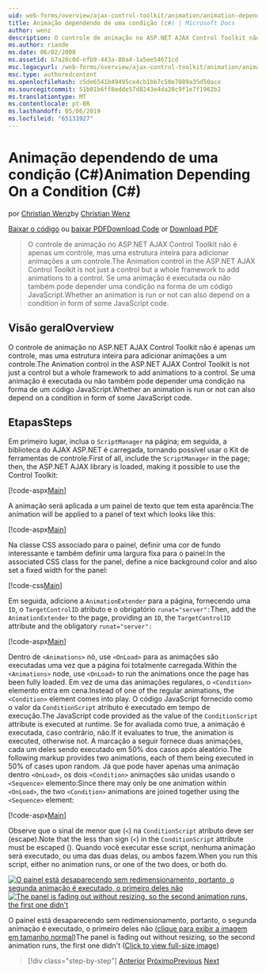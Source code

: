 ```yaml
---
uid: web-forms/overview/ajax-control-toolkit/animation/animation-depending-on-a-condition-cs
title: Animação dependendo de uma condição (c#) | Microsoft Docs
author: wenz
description: O controle de animação no ASP.NET AJAX Control Toolkit não é apenas um controle, mas uma estrutura inteira para adicionar animações a um controle. Se uma animação é...
ms.author: riande
ms.date: 06/02/2008
ms.assetid: b7a28c0d-efb9-443a-80a4-1a5ee54671cd
msc.legacyurl: /web-forms/overview/ajax-control-toolkit/animation/animation-depending-on-a-condition-cs
msc.type: authoredcontent
ms.openlocfilehash: c5de6541b49495ce4cb1bb7c50e7089a35d50ace
ms.sourcegitcommit: 51b01b6ff8edde57d8243e4da28c9f1e7f1962b2
ms.translationtype: MT
ms.contentlocale: pt-BR
ms.lasthandoff: 05/06/2019
ms.locfileid: "65133927"
---
```

# <a name="animation-depending-on-a-condition-c"></a><span data-ttu-id="3d429-104">Animação dependendo de uma condição (C#)</span><span class="sxs-lookup"><span data-stu-id="3d429-104">Animation Depending On a Condition (C#)</span></span>

<span data-ttu-id="3d429-105">por [Christian Wenz](https://github.com/wenz)</span><span class="sxs-lookup"><span data-stu-id="3d429-105">by [Christian Wenz](https://github.com/wenz)</span></span>

<span data-ttu-id="3d429-106">[Baixar o código](http://download.microsoft.com/download/f/9/a/f9a26acd-8df4-4484-8a18-199e4598f411/Animation4.cs.zip) ou [baixar PDF](http://download.microsoft.com/download/6/7/1/6718d452-ff89-4d3f-a90e-c74ec2d636a3/animation4CS.pdf)</span><span class="sxs-lookup"><span data-stu-id="3d429-106">[Download Code](http://download.microsoft.com/download/f/9/a/f9a26acd-8df4-4484-8a18-199e4598f411/Animation4.cs.zip) or [Download PDF](http://download.microsoft.com/download/6/7/1/6718d452-ff89-4d3f-a90e-c74ec2d636a3/animation4CS.pdf)</span></span>

> <span data-ttu-id="3d429-107">O controle de animação no ASP.NET AJAX Control Toolkit não é apenas um controle, mas uma estrutura inteira para adicionar animações a um controle.</span><span class="sxs-lookup"><span data-stu-id="3d429-107">The Animation control in the ASP.NET AJAX Control Toolkit is not just a control but a whole framework to add animations to a control.</span></span> <span data-ttu-id="3d429-108">Se uma animação é executada ou não também pode depender uma condição na forma de um código JavaScript.</span><span class="sxs-lookup"><span data-stu-id="3d429-108">Whether an animation is run or not can also depend on a condition in form of some JavaScript code.</span></span>

## <a name="overview"></a><span data-ttu-id="3d429-109">Visão geral</span><span class="sxs-lookup"><span data-stu-id="3d429-109">Overview</span></span>

<span data-ttu-id="3d429-110">O controle de animação no ASP.NET AJAX Control Toolkit não é apenas um controle, mas uma estrutura inteira para adicionar animações a um controle.</span><span class="sxs-lookup"><span data-stu-id="3d429-110">The Animation control in the ASP.NET AJAX Control Toolkit is not just a control but a whole framework to add animations to a control.</span></span> <span data-ttu-id="3d429-111">Se uma animação é executada ou não também pode depender uma condição na forma de um código JavaScript.</span><span class="sxs-lookup"><span data-stu-id="3d429-111">Whether an animation is run or not can also depend on a condition in form of some JavaScript code.</span></span>

## <a name="steps"></a><span data-ttu-id="3d429-112">Etapas</span><span class="sxs-lookup"><span data-stu-id="3d429-112">Steps</span></span>

<span data-ttu-id="3d429-113">Em primeiro lugar, inclua o `ScriptManager` na página; em seguida, a biblioteca do AJAX ASP.NET é carregada, tornando possível usar o Kit de ferramentas de controle:</span><span class="sxs-lookup"><span data-stu-id="3d429-113">First of all, include the `ScriptManager` in the page; then, the ASP.NET AJAX library is loaded, making it possible to use the Control Toolkit:</span></span>

[!code-aspx[Main](animation-depending-on-a-condition-cs/samples/sample1.aspx)]

<span data-ttu-id="3d429-114">A animação será aplicada a um painel de texto que tem esta aparência:</span><span class="sxs-lookup"><span data-stu-id="3d429-114">The animation will be applied to a panel of text which looks like this:</span></span>

[!code-aspx[Main](animation-depending-on-a-condition-cs/samples/sample2.aspx)]

<span data-ttu-id="3d429-115">Na classe CSS associado para o painel, definir uma cor de fundo interessante e também definir uma largura fixa para o painel:</span><span class="sxs-lookup"><span data-stu-id="3d429-115">In the associated CSS class for the panel, define a nice background color and also set a fixed width for the panel:</span></span>

[!code-css[Main](animation-depending-on-a-condition-cs/samples/sample3.css)]

<span data-ttu-id="3d429-116">Em seguida, adicione a `AnimationExtender` para a página, fornecendo uma `ID`, o `TargetControlID` atributo e o obrigatório `runat="server":`</span><span class="sxs-lookup"><span data-stu-id="3d429-116">Then, add the `AnimationExtender` to the page, providing an `ID`, the `TargetControlID` attribute and the obligatory `runat="server":`</span></span>

[!code-aspx[Main](animation-depending-on-a-condition-cs/samples/sample4.aspx)]

<span data-ttu-id="3d429-117">Dentro de `<Animations>` nó, use `<OnLoad>` para as animações são executadas uma vez que a página foi totalmente carregada.</span><span class="sxs-lookup"><span data-stu-id="3d429-117">Within the `<Animations>` node, use `<OnLoad>` to run the animations once the page has been fully loaded.</span></span> <span data-ttu-id="3d429-118">Em vez de uma das animações regulares, o `<Condition>` elemento entra em cena.</span><span class="sxs-lookup"><span data-stu-id="3d429-118">Instead of one of the regular animations, the `<Condition>` element comes into play.</span></span> <span data-ttu-id="3d429-119">O código JavaScript fornecido como o valor da `ConditionScript` atributo é executado em tempo de execução.</span><span class="sxs-lookup"><span data-stu-id="3d429-119">The JavaScript code provided as the value of the `ConditionScript` attribute is executed at runtime.</span></span> <span data-ttu-id="3d429-120">Se for avaliada como true, a animação é executada, caso contrário, não.</span><span class="sxs-lookup"><span data-stu-id="3d429-120">If it evaluates to true, the animation is executed, otherwise not.</span></span> <span data-ttu-id="3d429-121">A marcação a seguir fornece duas animações, cada um deles sendo executado em 50% dos casos após aleatório.</span><span class="sxs-lookup"><span data-stu-id="3d429-121">The following markup provides two animations, each of them being executed in 50% of cases upon random.</span></span> <span data-ttu-id="3d429-122">Já que pode haver apenas uma animação dentro `<OnLoad>`, os dois `<Condition>` animações são unidas usando o `<Sequence>` elemento:</span><span class="sxs-lookup"><span data-stu-id="3d429-122">Since there may only be one animation within `<OnLoad>`, the two `<Condition>` animations are joined together using the `<Sequence>` element:</span></span>

[!code-aspx[Main](animation-depending-on-a-condition-cs/samples/sample5.aspx)]

<span data-ttu-id="3d429-123">Observe que o sinal de menor que (`<`) na `ConditionScript` atributo deve ser (escape).</span><span class="sxs-lookup"><span data-stu-id="3d429-123">Note that the less than sign (`<`) in the `ConditionScript` attribute must be escaped ().</span></span> <span data-ttu-id="3d429-124">Quando você executar esse script, nenhuma animação será executado, ou uma das duas delas, ou ambos fazem.</span><span class="sxs-lookup"><span data-stu-id="3d429-124">When you run this script, either no animation runs, or one of the two does, or both do.</span></span>

<span data-ttu-id="3d429-125">[![O painel está desaparecendo sem redimensionamento, portanto, o segunda animação é executado, o primeiro deles não](animation-depending-on-a-condition-cs/_static/image2.png)](animation-depending-on-a-condition-cs/_static/image1.png)</span><span class="sxs-lookup"><span data-stu-id="3d429-125">[![The panel is fading out without resizing, so the second animation runs, the first one didn't](animation-depending-on-a-condition-cs/_static/image2.png)](animation-depending-on-a-condition-cs/_static/image1.png)</span></span>

<span data-ttu-id="3d429-126">O painel está desaparecendo sem redimensionamento, portanto, o segunda animação é executado, o primeiro deles não ([clique para exibir a imagem em tamanho normal](animation-depending-on-a-condition-cs/_static/image3.png))</span><span class="sxs-lookup"><span data-stu-id="3d429-126">The panel is fading out without resizing, so the second animation runs, the first one didn't ([Click to view full-size image](animation-depending-on-a-condition-cs/_static/image3.png))</span></span>

> [!div class="step-by-step"]
> <span data-ttu-id="3d429-127">[Anterior](executing-several-animations-after-each-other-cs.md)
> [Próximo](picking-one-animation-out-of-a-list-cs.md)</span><span class="sxs-lookup"><span data-stu-id="3d429-127">[Previous](executing-several-animations-after-each-other-cs.md)
[Next](picking-one-animation-out-of-a-list-cs.md)</span></span>
